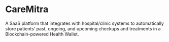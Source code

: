 # CareMitra
A SaaS platform that integrates with hospital/clinic systems to automatically store patients’ past, ongoing, and upcoming checkups and treatments in a Blockchain-powered Health Wallet.
